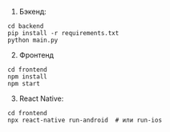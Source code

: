 1. Бэкенд:
```
cd backend
pip install -r requirements.txt
python main.py
```
2. Фронтенд
```
cd frontend
npm install
npm start
```
3. React Native:
```
cd frontend
npx react-native run-android  # или run-ios
```